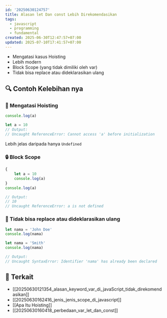 ```yaml
---
id: '20250630124757'
title: Alasan let Dan const Lebih Direkomendasikan
tags:
  - javascript
  - programming
  - fundamental
created: 2025-06-30T12:47:57+07:00
updated: 2025-07-10T17:41:57+07:00
---
```


- Mengatasi kasus Hoisting
- Lebih modern
- Block Scope (yang tidak dimiliki oleh var)
- Tidak bisa replace atau dideklarasikan ulang

## 🔍 Contoh Kelebihan nya

### 🚨 Mengatasi Hoisting

```javascript
console.log(a)

let a = 10
// Output:
// Uncaught ReferenceError: Cannot access 'a' before initialization
```

Lebih jelas daripada hanya `Undefined`

### 🔒 Block Scope

```javascript
{
	let a = 10
	console.log(a)
}
console.log(a)

// Output:
// 10
// Uncaught ReferenceError: a is not defined
```

### 📝 Tidak bisa replace atau dideklarasikan ulang

```javascript
let nama = 'John Doe'
console.log(nama)

let nama = 'Smith'
console.log(nama)

// Output:
// Uncaught SyntaxError: Identifier 'nama' has already been declared
```

## 🔗 Terkait

- [[20250630121354_alasan_keyword_var_di_javaScript_tidak_direkomendasikan]]
- [[20250630162416_jenis_jenis_scope_di_javascript]]
- [[Apa Itu Hoisting]]
- [[20250630160418_perbedaan_var_let_dan_const]]
